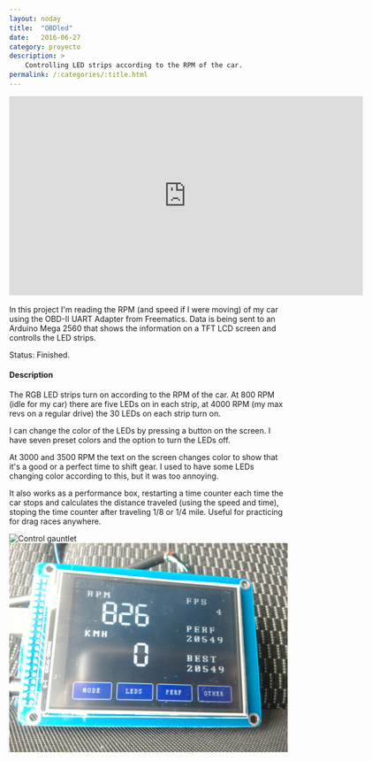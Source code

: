 ```yaml
---
layout: noday
title:  "OBDled"
date:   2016-06-27
category: proyecto
description: >
    Controlling LED strips according to the RPM of the car.
permalink: /:categories/:title.html
---
```


<iframe width="640" height="360" src="https://www.youtube.com/embed/DE5WhKwGWoQ" frameborder="0" allowfullscreen></iframe>

In this project I'm reading the RPM (and speed if I were moving) of my car using the OBD-II UART Adapter from Freematics. Data is being sent to an Arduino Mega 2560 that shows the information on a TFT LCD screen and controlls the LED strips. 

Status: Finished.

#### Description

The RGB LED strips turn on according to the RPM of the car. At 800 RPM (idle for my car) there are five LEDs on in each strip, at 4000 RPM (my max revs on a regular drive) the 30 LEDs on each strip turn on.

I can change the color of the LEDs by pressing a button on the screen. I have seven preset colors and the option to turn the LEDs off.

At 3000 and 3500 RPM the text on the screen changes color to show that it's a good or a perfect time to shift gear. I used to have some LEDs changing color according to this, but it was too annoying.

It also works as a performance box, restarting a time counter each time the car stops and calculates the distance traveled (using the speed and time), stoping the time counter after traveling 1/8 or 1/4 mile. Useful for practicing for drag races anywhere.

![Control gauntlet](/assets/img/projects-luis/obd-hardware.jpg)
![Control gauntlet](/assets/img/projects-luis/obd-screen.jpg)